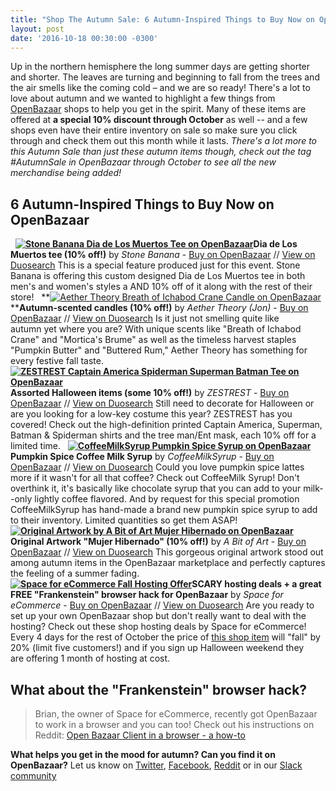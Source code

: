 ```yaml
---
title: "Shop The Autumn Sale: 6 Autumn-Inspired Things to Buy Now on OpenBazaar" 
layout: post
date: '2016-10-18 00:30:00 -0300'
---
```

        
Up in the northern hemisphere the long summer days are getting shorter and shorter. The leaves are turning and beginning to fall from the trees and the air smells like the coming cold – and we are so ready! There's a lot to love about autumn and we wanted to highlight a few things from [OpenBazaar](http://openbazaar.org) shops to help you get in the spirit. Many of these items are offered at **a special 10% discount through October** as well -- and a few shops even have their entire inventory on sale so make sure you click through and check them out this month while it lasts. _There's a lot more to this Autumn Sale than just these autumn items though, check out the tag #AutumnSale in OpenBazaar through October to see all the new merchandise being added!_

6 Autumn-Inspired Things to Buy Now on OpenBazaar
-------------------------------------------------

  **[![Stone Banana Dia de Los Muertos Tee on OpenBazaar](https://blog.openbazaar.org/wp-content/uploads/2016/10/Stone-Banana-Dia-de-Los-Muertos-Tee-150x150.png)](https://duosear.ch/@stonebanana)Dia de Los Muertos tee (10% off!)** by _Stone Banana_ \- [Buy on OpenBazaar](ob://2399837001df1701983afee9effee609b1e5fb83) // [View on Duosearch](https://duosear.ch/@stonebanana) This is a special feature produced just for this event. Stone Banana is offering this custom designed Dia de Los Muertos tee in both men's and women's styles a AND 10% off of it along with the rest of their store!   **[![Aether Theory Breath of Ichabod Crane Candle on OpenBazaar](https://blog.openbazaar.org/wp-content/uploads/2016/10/Aether-Theory-Breath-of-Ichabod-Crane-150x150.png "Aether Theory Breath of Ichabod Crane Candle on OpenBazaar")](https://duosear.ch/3f27fc0329662e71fb1aee8260d7939090e59c05)****Autumn-scented candles **(10% off!)**** by _Aether Theory (Jon)_ \- [Buy on OpenBazaar](ob://3f27fc0329662e71fb1aee8260d7939090e59c05) // [View on Duosearch](https://duosear.ch/3f27fc0329662e71fb1aee8260d7939090e59c05) Is it just not smelling quite like autumn yet where you are? With unique scents like "Breath of Ichabod Crane" and "Mortica's Brume" as well as the timeless harvest staples "Pumpkin Butter" and "Buttered Rum," Aether Theory has something for every festive fall taste.   **[![ZESTREST Captain America Spiderman Superman Batman Tee on OpenBazaar](https://blog.openbazaar.org/wp-content/uploads/2016/10/ZESTREST-Captain-America-Spiderman-Superman-Batman-Tee-150x150.png)](https://duosear.ch/@zestrest)Assorted Halloween items **(some 10% off!)**** by _ZESTREST_ - [Buy on OpenBazaar](ob://6a62dad5725e00e7ad97e8c98801197ac8a84bff) // [View on Duosearch](https://duosear.ch/@zestrest) Still need to decorate for Halloween or are you looking for a low-key costume this year? ZESTREST has you covered! Check out the high-definition printed Captain America, Superman, Batman & Spiderman shirts and the tree man/Ent mask, each 10% off for a limited time.   **[![CoffeeMilkSyrup Pumpkin Spice Syrup on OpenBazaar](https://blog.openbazaar.org/wp-content/uploads/2016/10/CoffeeMilkSyrup-Pumpkin-Spice-150x150.png)](https://duosear.ch/@coffeemilksyrup)Pumpkin Spice Coffee Milk Syrup** by _CoffeeMilkSyrup_ \- [Buy on OpenBazaar](ob://d61b0312e6eb125367d0a3d7b9e51ef86b17c82c) // [View on Duosearch](https://duosear.ch/@coffeemilksyrup) Could you love pumpkin spice lattes more if it wasn't for all that coffee? Check out CoffeeMilk Syrup! Don't overthink it, it's basically like chocolate syrup that you can add to your milk--only lightly coffee flavored. And by request for this special promotion CoffeeMilkSyrup has hand-made a brand new pumpkin spice syrup to add to their inventory. Limited quantities so get them ASAP!   **[![Original Artwork by A Bit of Art Mujer Hibernado on OpenBazaar](https://blog.openbazaar.org/wp-content/uploads/2016/10/A-Bit-of-Art-Mujer-Hibernado-150x150.png "Original Artwork by A Bit of Art Mujer Hibernado on OpenBazaar")](https://duosear.ch/@abitofart/listing/e5ad52fa8abeac81ac8e83566451e5414704b71a)Original Artwork "Mujer Hibernado" **(10% off!)**** by _A Bit of Art_ - [Buy on OpenBazaar](ob://07a8e7dd11767439651072ef5c02edbcb086f012) // [View on Duosearch](https://duosear.ch/@abitofart/listing/e5ad52fa8abeac81ac8e83566451e5414704b71a) This gorgeous original artwork stood out among autumn items in the OpenBazaar marketplace and perfectly captures the feeling of a summer fading.   **[![Space for eCommerce Fall Hosting Offer](https://blog.openbazaar.org/wp-content/uploads/2016/10/Space-for-eCommerce-Fall-Hosting-Offer-150x150.png)](https://duosear.ch/@storefore)SCARY hosting deals + a great FREE "Frankenstein" browser hack for OpenBazaar** by _Space for eCommerce_ \- [Buy on OpenBazaar](ob://6839fa37dfb6365de70cef32c4d58797595b1c5a) // [View on Duosearch](https://duosear.ch/@storefore) Are you ready to set up your own OpenBazaar shop but don't really want to deal with the hosting? Check out these shop hosting deals by Space for eCommerce! Every 4 days for the rest of October the price of [this shop item](ob://@storefore/listing/49867fb4e04546e6092082f1eda1f87acf8d2522) will "fall" by 20% (limit five customers!) and if you sign up Halloween weekend they are offering 1 month of hosting at cost.

What about the **"Frankenstein" browser hack?**
-----------------------------------------------

> Brian, the owner of Space for eCommerce, recently got OpenBazaar to work in a browser and you can too! Check out his instructions on Reddit: [Open Bazaar Client in a browser - a how-to](https://www.reddit.com/r/OpenBazaar/comments/5723lx/open_bazaar_client_in_a_browser_a_howto/)

**What helps you get in the mood for autumn? Can you find it on OpenBazaar?** Let us know on [Twitter](https://twitter.com/openbazaar), [Facebook](https://facebook.com/openbazaarproject), [Reddit](https://reddit.com/r/openbazaar) or in our [Slack community](http://slack.openbazaar.org)